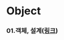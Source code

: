 # Object

### 01.객체, 설계(<a href="https://github.com/JungwooSim/Object/tree/main/Object" target="_blank">링크</a>)
